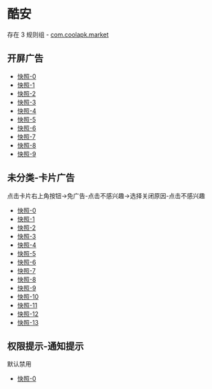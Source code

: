 # 酷安

存在 3 规则组 - [com.coolapk.market](/src/apps/com.coolapk.market.ts)

## 开屏广告

- [快照-0](https://i.gkd.li/i/12503773)
- [快照-1](https://i.gkd.li/i/13247610)
- [快照-2](https://i.gkd.li/i/13264779)
- [快照-3](https://i.gkd.li/i/12917990)
- [快照-4](https://i.gkd.li/i/13211392)
- [快照-5](https://i.gkd.li/i/13247733)
- [快照-6](https://i.gkd.li/i/13247782)
- [快照-7](https://i.gkd.li/i/13296816)
- [快照-8](https://i.gkd.li/i/13826359)
- [快照-9](https://i.gkd.li/i/13827095)

## 未分类-卡片广告

点击卡片右上角按钮->免广告-点击不感兴趣->选择关闭原因-点击不感兴趣

- [快照-0](https://i.gkd.li/i/12707506)
- [快照-1](https://i.gkd.li/i/12642094)
- [快照-2](https://i.gkd.li/i/12642148)
- [快照-3](https://i.gkd.li/i/12774771)
- [快照-4](https://i.gkd.li/i/13257987)
- [快照-5](https://i.gkd.li/i/12707509)
- [快照-6](https://i.gkd.li/i/12642132)
- [快照-7](https://i.gkd.li/i/12642155)
- [快照-8](https://i.gkd.li/i/12774753)
- [快照-9](https://i.gkd.li/i/12472633)
- [快照-10](https://i.gkd.li/i/12655713)
- [快照-11](https://i.gkd.li/i/12660759)
- [快照-12](https://i.gkd.li/i/12706437)
- [快照-13](https://i.gkd.li/i/13786886)

## 权限提示-通知提示

默认禁用

- [快照-0](https://i.gkd.li/i/13296465)
